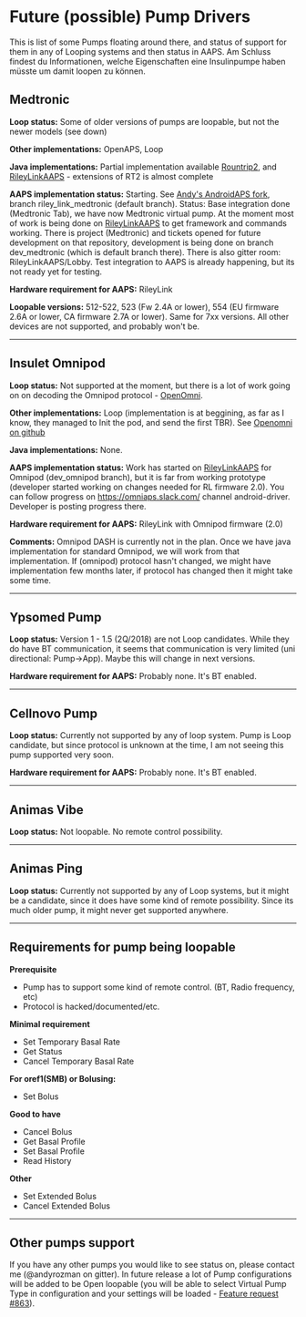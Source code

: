 # Future (possible) Pump Drivers

This is list of some Pumps floating around there, and status of support for them in any of Looping systems and then status in AAPS. Am Schluss findest du Informationen, welche Eigenschaften eine Insulinpumpe haben müsste um damit loopen zu können.

## Medtronic

**Loop status:** Some of older versions of pumps are loopable, but not the newer models (see down)

**Other implementations:** OpenAPS, Loop

**Java implementations:** Partial implementation available [Rountrip2](https://github.com/TC2013/Roundtrip2), and [RileyLinkAAPS](https://github.com/andyrozman/RileyLinkAAPS) - extensions of RT2 is almost complete

**AAPS implementation status:** Starting. See [Andy's AndroidAPS fork](https://github.com/andyrozman/AndroidAPS), branch riley_link_medtronic (default branch). Status: Base integration done (Medtronic Tab), we have now Medtronic virtual pump. At the moment most of work is being done on [RileyLinkAAPS](https://github.com/andyrozman/RileyLinkAAPS) to get framework and commands working. There is project (Medtronic) and tickets opened for future development on that repository, development is being done on branch dev_medtronic (which is default branch there). There is also gitter room: RileyLinkAAPS/Lobby. Test integration to AAPS is already happening, but its not ready yet for testing.

**Hardware requirement for AAPS:** RileyLink

**Loopable versions:** 512-522, 523 (Fw 2.4A or lower), 554 (EU firmware 2.6A or lower, CA firmware 2.7A or lower). Same for 7xx versions. All other devices are not supported, and probably won't be.

* * *

## Insulet Omnipod

**Loop status:** Not supported at the moment, but there is a lot of work going on on decoding the Omnipod protocol - [OpenOmni](http://www.openomni.org/).

**Other implementations:** Loop (implementation is at beggining, as far as I know, they managed to Init the pod, and send the first TBR). See [Openomni on github](https://github.com/openaps/openomni)

**Java implementations:** None.

**AAPS implementation status:** Work has started on [RileyLinkAAPS](https://github.com/andyrozman/RileyLinkAAPS) for Omnipod (dev_omnipod branch), but it is far from working prototype (developer started working on changes needed for RL firmware 2.0). You can follow progress on https://omniaps.slack.com/ channel android-driver. Developer is posting progress there.

**Hardware requirement for AAPS:** RileyLink with Omnipod firmware (2.0)

**Comments:** Omnipod DASH is currently not in the plan. Once we have java implementation for standard Omnipod, we will work from that implementation. If (omnipod) protocol hasn't changed, we might have implementation few months later, if protocol has changed then it might take some time.

* * *

## Ypsomed Pump

**Loop status:** Version 1 - 1.5 (2Q/2018) are not Loop candidates. While they do have BT communication, it seems that communication is very limited (uni directional: Pump->App). Maybe this will change in next versions.

**Hardware requirement for AAPS:** Probably none. It's BT enabled.

* * *

## Cellnovo Pump

**Loop status:** Currently not supported by any of loop system. Pump is Loop candidate, but since protocol is unknown at the time, I am not seeing this pump supported very soon.

**Hardware requirement for AAPS:** Probably none. It's BT enabled.

* * *

## Animas Vibe

**Loop status:** Not loopable. No remote control possibility.

* * *

## Animas Ping

**Loop status:** Currently not supported by any of Loop systems, but it might be a candidate, since it does have some kind of remote possibility. Since its much older pump, it might never get supported anywhere.

* * *

## Requirements for pump being loopable

**Prerequisite**

- Pump has to support some kind of remote control. (BT, Radio frequency, etc)
- Protocol is hacked/documented/etc.

**Minimal requirement**

- Set Temporary Basal Rate
- Get Status
- Cancel Temporary Basal Rate

**For oref1(SMB) or Bolusing:**

- Set Bolus

**Good to have**

- Cancel Bolus
- Get Basal Profile
- Set Basal Profile
- Read History 

**Other**

- Set Extended Bolus
- Cancel Extended Bolus

* * *

## Other pumps support

If you have any other pumps you would like to see status on, please contact me (@andyrozman on gitter). In future release a lot of Pump configurations will be added to be Open loopable (you will be able to select Virtual Pump Type in configuration and your settings will be loaded - [Feature request #863](https://github.com/MilosKozak/AndroidAPS/issues/863)).
